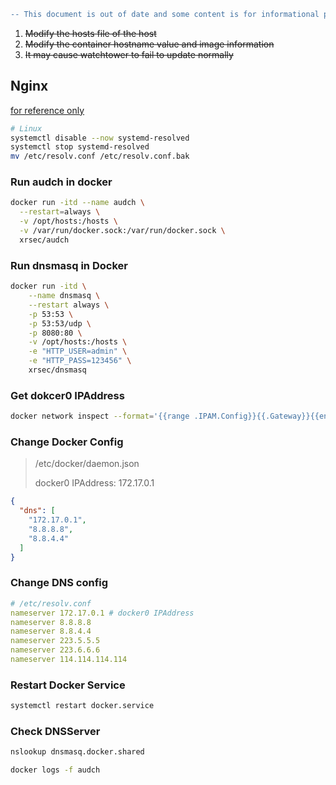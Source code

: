 ```diff
-- This document is out of date and some content is for informational purposes only
```

1. ~~Modify the hosts file of the host~~
2. ~~Modify the container hostname value and image information~~
3. ~~It may cause watchtower to fail to update normally~~

## Nginx

[for reference only](https://github.com/XRSec/AUDCH/issues/1)

```bash
# Linux
systemctl disable --now systemd-resolved
systemctl stop systemd-resolved
mv /etc/resolv.conf /etc/resolv.conf.bak
```

### Run audch in docker

```bash
docker run -itd --name audch \
  --restart=always \
  -v /opt/hosts:/hosts \
  -v /var/run/docker.sock:/var/run/docker.sock \
  xrsec/audch
```

### Run dnsmasq in Docker

```bash
docker run -itd \
    --name dnsmasq \
    --restart always \
    -p 53:53 \
    -p 53:53/udp \
    -p 8080:80 \
    -v /opt/hosts:/hosts \
    -e "HTTP_USER=admin" \
    -e "HTTP_PASS=123456" \
    xrsec/dnsmasq
```

### Get dokcer0 IPAddress

```bash
docker network inspect --format='{{range .IPAM.Config}}{{.Gateway}}{{end}}' bridge
```

### Change Docker Config

> /etc/docker/daemon.json
>
> docker0 IPAddress: 172.17.0.1

```json
{
  "dns": [
    "172.17.0.1",
    "8.8.8.8",
    "8.8.4.4"
  ]
}
```

### Change DNS config

```yaml
# /etc/resolv.conf
nameserver 172.17.0.1 # docker0 IPAddress
nameserver 8.8.8.8
nameserver 8.8.4.4
nameserver 223.5.5.5
nameserver 223.6.6.6
nameserver 114.114.114.114

```

### Restart Docker Service

```bash
systemctl restart docker.service
```

### Check DNSServer

```bash
nslookup dnsmasq.docker.shared
```

```bash
docker logs -f audch
```
